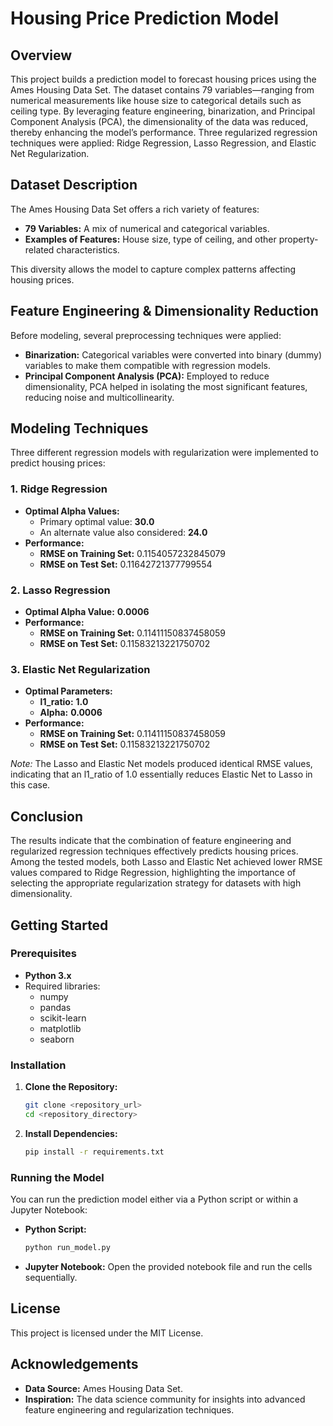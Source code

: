 # Housing Price Prediction Model

## Overview
This project builds a prediction model to forecast housing prices using the Ames Housing Data Set. The dataset contains 79 variables—ranging from numerical measurements like house size to categorical details such as ceiling type. By leveraging feature engineering, binarization, and Principal Component Analysis (PCA), the dimensionality of the data was reduced, thereby enhancing the model’s performance. Three regularized regression techniques were applied: Ridge Regression, Lasso Regression, and Elastic Net Regularization.

## Dataset Description
The Ames Housing Data Set offers a rich variety of features:
- **79 Variables:** A mix of numerical and categorical variables.
- **Examples of Features:** House size, type of ceiling, and other property-related characteristics.
  
This diversity allows the model to capture complex patterns affecting housing prices.

## Feature Engineering & Dimensionality Reduction
Before modeling, several preprocessing techniques were applied:
- **Binarization:** Categorical variables were converted into binary (dummy) variables to make them compatible with regression models.
- **Principal Component Analysis (PCA):** Employed to reduce dimensionality, PCA helped in isolating the most significant features, reducing noise and multicollinearity.

## Modeling Techniques
Three different regression models with regularization were implemented to predict housing prices:

### 1. Ridge Regression
- **Optimal Alpha Values:** 
  - Primary optimal value: **30.0**
  - An alternate value also considered: **24.0**
- **Performance:**
  - **RMSE on Training Set:** 0.1154057232845079
  - **RMSE on Test Set:** 0.11642721377799554

### 2. Lasso Regression
- **Optimal Alpha Value:** **0.0006**
- **Performance:**
  - **RMSE on Training Set:** 0.11411150837458059
  - **RMSE on Test Set:** 0.11583213221750702

### 3. Elastic Net Regularization
- **Optimal Parameters:**
  - **l1_ratio:** **1.0**
  - **Alpha:** **0.0006**
- **Performance:**
  - **RMSE on Training Set:** 0.11411150837458059
  - **RMSE on Test Set:** 0.11583213221750702

*Note:* The Lasso and Elastic Net models produced identical RMSE values, indicating that an l1_ratio of 1.0 essentially reduces Elastic Net to Lasso in this case.

## Conclusion
The results indicate that the combination of feature engineering and regularized regression techniques effectively predicts housing prices. Among the tested models, both Lasso and Elastic Net achieved lower RMSE values compared to Ridge Regression, highlighting the importance of selecting the appropriate regularization strategy for datasets with high dimensionality.

## Getting Started

### Prerequisites
- **Python 3.x**
- Required libraries:
  - numpy
  - pandas
  - scikit-learn
  - matplotlib
  - seaborn

### Installation
1. **Clone the Repository:**
   ```bash
   git clone <repository_url>
   cd <repository_directory>
   ```
2. **Install Dependencies:**
   ```bash
   pip install -r requirements.txt
   ```

### Running the Model
You can run the prediction model either via a Python script or within a Jupyter Notebook:
- **Python Script:**
  ```bash
  python run_model.py
  ```
- **Jupyter Notebook:**
  Open the provided notebook file and run the cells sequentially.

## License
This project is licensed under the MIT License.

## Acknowledgements
- **Data Source:** Ames Housing Data Set.
- **Inspiration:** The data science community for insights into advanced feature engineering and regularization techniques.
